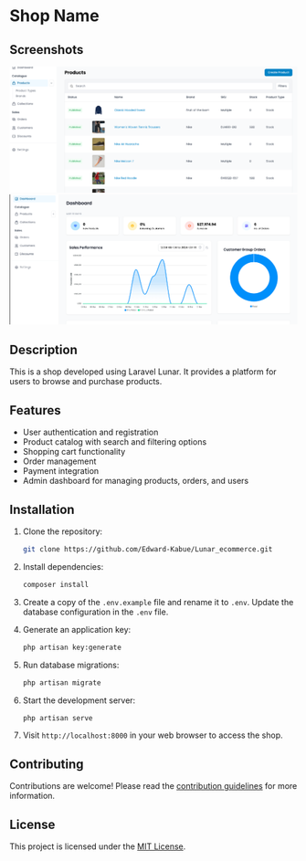 # Shop Name

## Screenshots

![Screenshot 1](public\lunar_products.png)
![Screenshot 2](public\lunar_dashboard.png)

## Description

This is a shop developed using Laravel Lunar. It provides a platform for users to browse and purchase products.

## Features

-   User authentication and registration
-   Product catalog with search and filtering options
-   Shopping cart functionality
-   Order management
-   Payment integration
-   Admin dashboard for managing products, orders, and users

## Installation

1. Clone the repository:

    ```bash
    git clone https://github.com/Edward-Kabue/Lunar_ecommerce.git
    ```

2. Install dependencies:

    ```bash
    composer install
    ```

3. Create a copy of the `.env.example` file and rename it to `.env`. Update the database configuration in the `.env` file.

4. Generate an application key:

    ```bash
    php artisan key:generate
    ```

5. Run database migrations:

    ```bash
    php artisan migrate
    ```

6. Start the development server:

    ```bash
    php artisan serve
    ```

7. Visit `http://localhost:8000` in your web browser to access the shop.

## Contributing

Contributions are welcome! Please read the [contribution guidelines](CONTRIBUTING.md) for more information.

## License

This project is licensed under the [MIT License](LICENSE).
